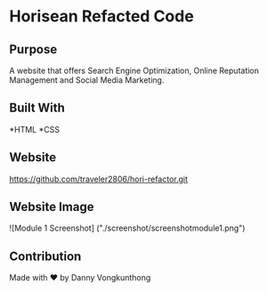 # Horisean Refacted Code

## Purpose
A website that offers Search Engine Optimization, Online Reputation Management and Social Media Marketing.

## Built With
*HTML
*CSS

## Website
https://github.com/traveler2806/hori-refactor.git

## Website Image
![Module 1 Screenshot]
("./screenshot/screenshotmodule1.png")

## Contribution
Made with ❤️ by Danny Vongkunthong